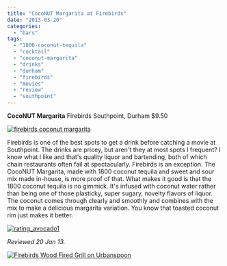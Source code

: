 ```yaml
---
title: "CocoNUT Margarita at Firebirds"
date: "2013-03-20"
categories:
  - "bars"
tags:
  - "1800-coconut-tequila"
  - "cocktail"
  - "coconut-margarita"
  - "drinks"
  - "durham"
  - "firebirds"
  - "movies"
  - "review"
  - "southpoint"
---
```


**CocoNUT Margarita** Firebirds Southpoint, Durham $9.50

[![firebirds coconut margarita](http://s3.amazonaws.com/thegourmez-wpmedia/2013/03/firebirds-coconut-margarita.jpg)](http://www.thegourmez.com/2013/03/coconut-margarita-firebirds/firebirds-coconut-margarita/)

Firebirds is one of the best spots to get a drink before catching a movie at Southpoint. The drinks are pricey, but aren't they at most spots I frequent? I know what I like and that's quality liquor and bartending, both of which chain restaurants often fail at spectacularly. Firebirds is an exception. The CocoNUT Margarita, made with 1800 coconut tequila and sweet and sour mix made in-house, is more proof of that. What makes it good is that the 1800 coconut tequila is no gimmick. It's infused with coconut water rather than being one of those plasticky, super sugary, novelty flavors of liquor. The coconut comes through clearly and smoothly and combines with the mix to make a delicious margarita variation. You know that toasted coconut rim just makes it better.

[![rating_avocado1](http://s3.amazonaws.com/thegourmez-wpmedia/2009/02/rating_avocado1.gif)](http://www.thegourmez.com/2009/02/restaurant-review-nanas-durham/rating_avocado1/)

_Reviewed 20 Jan 13._

[![Firebirds Wood Fired Grill on Urbanspoon](http://www.urbanspoon.com/b/link/290836/minilink.gif)](http://www.urbanspoon.com/r/25/290836/restaurant/South-Durham/Firebirds-Wood-Fired-Grill-Durham)
